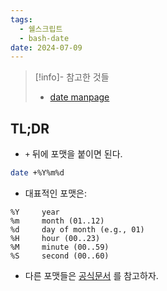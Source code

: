 ```yaml
---
tags:
  - 쉘스크립트
  - bash-date
date: 2024-07-09
---
```

> [!info]- 참고한 것들
> - [date manpage](https://man7.org/linux/man-pages/man1/date.1.html)

## TL;DR

- `+` 뒤에 포맷을 붙이면 된다.

```bash
date +%Y%m%d
```

- 대표적인 포맷은:

```
%Y     year
%m     month (01..12)
%d     day of month (e.g., 01)
%H     hour (00..23)
%M     minute (00..59)
%S     second (00..60)
```

- 다른 포맷들은 [공식문서](https://man7.org/linux/man-pages/man1/date.1.html) 를 참고하자.
